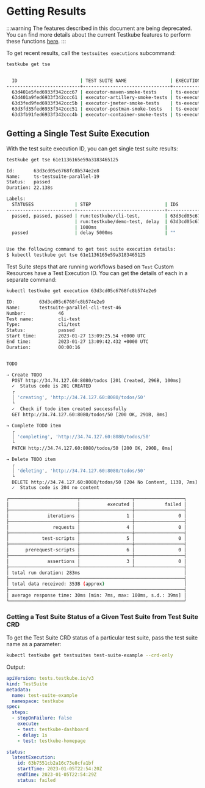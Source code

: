 # Getting Results

:::warning
The features described in this document are being deprecated. You can find more details about the current Testkube features to perform these functions [here](../articles/legacy-features.md).
:::


To get recent results, call the `testsuites executions` subcommand:

```sh
testkube get tse
```

```sh title="Expected output:"

  ID                       | TEST SUITE NAME                | EXECUTION NAME                        | STATUS  | STEPS | LABELS        
---------------------------+--------------------------------+---------------------------------------+---------+-------+---------------
  63d401e5fed6933f342ccc67 | executor-maven-smoke-tests     | ts-executor-maven-smoke-tests-680     | failed  |     3 | app=testkube  
  63d401a9fed6933f342ccc61 | executor-artillery-smoke-tests | ts-executor-artillery-smoke-tests-682 | passed  |     2 | app=testkube  
  63d3fed9fed6933f342ccc5b | executor-jmeter-smoke-tests    | ts-executor-jmeter-smoke-tests-500    | passed  |     2 | app=testkube  
  63d3fd35fed6933f342ccc51 | executor-postman-smoke-tests   | ts-executor-postman-smoke-tests-671   | passed  |     4 | app=testkube  
  63d3fb91fed6933f342ccc4b | executor-container-smoke-tests | ts-executor-container-smoke-tests-683 | failed  |     2 | app=testkube

```

## **Getting a Single Test Suite Execution**

With the test suite execution ID, you can get single test suite results:

```sh
testkube get tse 61e1136165e59a3183465125
```

```sh title="Expected output:"
Id:       63d3cd05c6768fc8b574e2e8
Name:     ts-testsuite-parallel-19
Status:   passed
Duration: 22.138s

Labels:   
  STATUSES               | STEP                           | IDS                            | ERRORS      
-------------------------+--------------------------------+--------------------------------+-------------
  passed, passed, passed | run:testkube/cli-test,         | 63d3cd05c6768fc8b574e2e9,      | "", "", ""  
                         | run:testkube/demo-test, delay  | 63d3cd05c6768fc8b574e2ea, ""   |             
                         | 1000ms                         |                                |             
  passed                 | delay 5000ms                   | ""                             | ""          


Use the following command to get test suite execution details:
$ kubectl testkube get tse 61e1136165e59a3183465125
```

Test Suite steps that are running workflows based on `Test` Custom Resources have a Test Execution ID. You can get the details of each in a separate command:

```sh 
kubectl testkube get execution 63d3cd05c6768fc8b574e2e9

ID:         63d3cd05c6768fc8b574e2e9
Name:       testsuite-parallel-cli-test-46
Number:            46
Test name:         cli-test
Type:              cli/test
Status:            passed
Start time:        2023-01-27 13:09:25.54 +0000 UTC
End time:          2023-01-27 13:09:42.432 +0000 UTC
Duration:          00:00:16


TODO

→ Create TODO
  POST http://34.74.127.60:8080/todos [201 Created, 296B, 100ms]
  ✓  Status code is 201 CREATED
  ┌
  │ 'creating', 'http://34.74.127.60:8080/todos/50'
  └
  ✓  Check if todo item created successfully
  GET http://34.74.127.60:8080/todos/50 [200 OK, 291B, 8ms]

→ Complete TODO item
  ┌
  │ 'completing', 'http://34.74.127.60:8080/todos/50'
  └
  PATCH http://34.74.127.60:8080/todos/50 [200 OK, 290B, 8ms]

→ Delete TODO item
  ┌
  │ 'deleting', 'http://34.74.127.60:8080/todos/50'
  └
  DELETE http://34.74.127.60:8080/todos/50 [204 No Content, 113B, 7ms]
  ✓  Status code is 204 no content

┌─────────────────────────┬───────────────────┬──────────────────┐
│                         │          executed │           failed │
├─────────────────────────┼───────────────────┼──────────────────┤
│              iterations │                 1 │                0 │
├─────────────────────────┼───────────────────┼──────────────────┤
│                requests │                 4 │                0 │
├─────────────────────────┼───────────────────┼──────────────────┤
│            test-scripts │                 5 │                0 │
├─────────────────────────┼───────────────────┼──────────────────┤
│      prerequest-scripts │                 6 │                0 │
├─────────────────────────┼───────────────────┼──────────────────┤
│              assertions │                 3 │                0 │
├─────────────────────────┴───────────────────┴──────────────────┤
│ total run duration: 283ms                                      │
├────────────────────────────────────────────────────────────────┤
│ total data received: 353B (approx)                             │
├────────────────────────────────────────────────────────────────┤
│ average response time: 30ms [min: 7ms, max: 100ms, s.d.: 39ms] │
└────────────────────────────────────────────────────────────────┘

```

### Getting a Test Suite Status of a Given Test Suite from Test Suite CRD

To get the Test Suite CRD status of a particular test suite, pass the test suite name as a parameter:

```sh
kubectl testkube get testsuites test-suite-example --crd-only
```

Output:

```yaml title="Expected output:"
apiVersion: tests.testkube.io/v3
kind: TestSuite
metadata:
  name: test-suite-example
  namespace: testkube
spec:
  steps:
  - stopOnFailure: false
    execute:
    - test: testkube-dashboard
    - delay: 1s
    - test: testkube-homepage

status:
  latestExecution:
    id: 63b7551cb2a16c73e8cfa1bf
    startTime: 2023-01-05T22:54:20Z
    endTime: 2023-01-05T22:54:29Z
    status: failed
```

